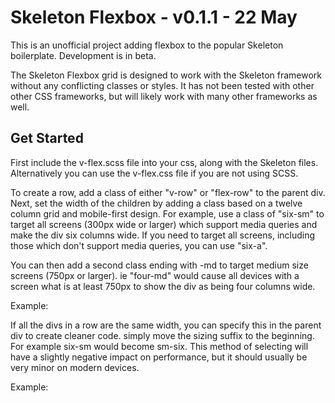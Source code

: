 # Skeleton Flexbox - v0.1.1 - 22 May

This is an unofficial project adding flexbox to the popular Skeleton boilerplate. Development is in beta.

The Skeleton Flexbox grid is designed to work with the Skeleton framework without any conflicting classes or styles. It has not been tested with other other CSS frameworks, but will likely work with many other frameworks as well.


## Get Started
First include the v-flex.scss file into your css, along with the Skeleton files. Alternatively you can use the v-flex.css file if you are not using SCSS.

To create a row, add a class of either "v-row" or "flex-row" to the parent div. Next, set the width of the children by adding a class based on a twelve column grid and mobile-first design. For example, use a class of "six-sm" to target all screens (300px wide or larger) which support media queries and make the div six columns wide. If you need to target all screens, including those which don't support media queries, you can use "six-a".

You can then add a second class ending with -md to target medium size screens (750px or larger). ie "four-md" would cause all devices with a screen what is at least 750px to show the div as being four columns wide.

Example:

<div class="v-row">
  <div class="six-sm four-md"></div>
  <div class="six-sm four-md"></div>
  <div class="six-sm four-md""></div>
  <div class="six-sm four-md""></div>
</div>

If all the divs in a row are the same width, you can specify this in the parent div to create cleaner code. simply move the sizing suffix to the beginning. For example six-sm would become sm-six. This method of selecting will have a slightly negative impact on performance, but it should usually be very minor on modern devices.

Example:

<div class="v-row sm-six md-four">
  <div></div>
  <div></div>
  <div></div>
  <div></div>
</div>
